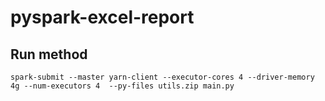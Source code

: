 # pyspark-excel-report

## Run method
```
spark-submit --master yarn-client --executor-cores 4 --driver-memory 4g --num-executors 4  --py-files utils.zip main.py 
```
